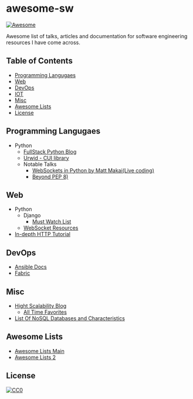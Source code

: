 # awesome-sw
[![Awesome](https://cdn.rawgit.com/sindresorhus/awesome/d7305f38d29fed78fa85652e3a63e154dd8e8829/media/badge.svg)](https://github.com/sindresorhus/awesome)

Awesome list of talks, articles and documentation for software engineering resources I have come across. 

## Table of Contents

- [Programming Langugaes](#programing-languages)
- [Web](#web)
- [DevOps](#devops)
- [IOT](#iot)
- [Misc](#misc)
- [Awesome Lists](#awesome-lists)
- [License](#license)


## Programming Langugaes

- Python
  - [FullStack Python Blog](http://www.fullstackpython.com/)
  - [Urwid - CUI library](https://github.com/urwid/urwid)
  - Notable Talks
    - [WebSockets in Python by Matt Makai(Live coding)](https://www.youtube.com/watch?v=L5YQbNrFfyw)
    - [Beyond PEP 8)](https://www.youtube.com/watch?v=wf-BqAjZb8M)
 
## Web

- Python
  - Django  
    - [Must Watch List](https://gitlab.com/rosarior/django-must-watch)
  - [WebSocket Resources](http://www.mattmakai.com/websockets-python-resources.html)
- [In-depth HTTP Tutorial](http://www.tutorialspoint.com/http/index.htm)

## DevOps

- [Ansible Docs](http://docs.ansible.com/ansible/)
- [Fabric](http://www.fabfile.org/)

<!-- ## IOT
- []()
 -->
## Misc

- [Hight Scalability Blog](http://highscalability.com/)
    - [All Time Favorites](http://highscalability.com/)
- [List Of NoSQL Databases and Characteristics](http://nosql-database.org/)

## Awesome Lists

- [Awesome Lists Main](https://github.com/sindresorhus/awesome)
- [Awesome Lists 2](https://github.com/jnv/lists)

## License

[![CC0](http://mirrors.creativecommons.org/presskit/buttons/88x31/svg/cc-zero.svg)](https://creativecommons.org/publicdomain/zero/1.0/)
